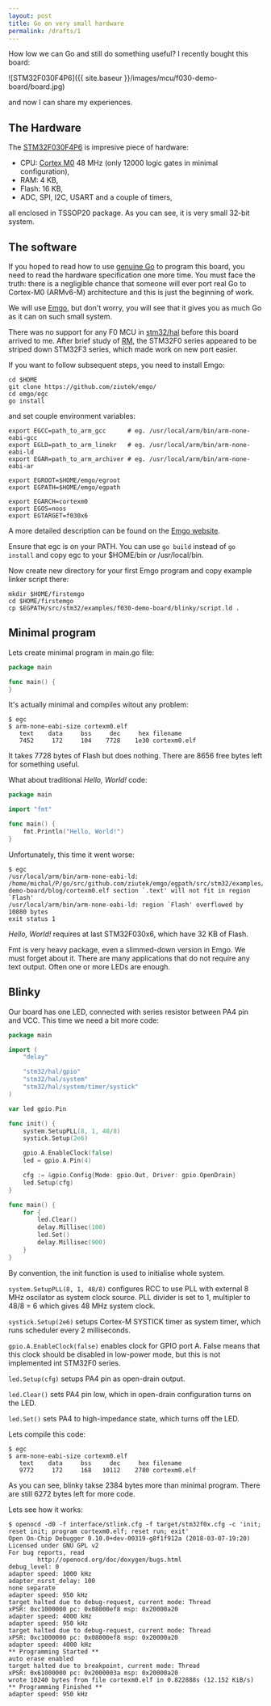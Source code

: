 ```yaml
---
layout: post
title: Go on very small hardware
permalink: /drafts/1
---
```


How low we can Go and still do something useful? I recently bought this board:

![STM32F030F4P6]({{ site.baseur }}/images/mcu/f030-demo-board/board.jpg)

and now I can share my experiences.

## The Hardware

The [STM32F030F4P6](http://www.st.com/content/st_com/en/products/microcontrollers/stm32-32-bit-arm-cortex-mcus/stm32-mainstream-mcus/stm32f0-series/stm32f0x0-value-line/stm32f030f4.html) is impresive piece of hardware:

* CPU: [Cortex M0](https://en.wikipedia.org/wiki/ARM_Cortex-M#Cortex-M0) 48 MHz (only 12000 logic gates in minimal configuration),
* RAM: 4 KB,
* Flash: 16 KB,
* ADC, SPI, I2C, USART and a couple of timers,

all enclosed in TSSOP20 package. As you can see, it is very small 32-bit system.

## The software

If you hoped to read how to use [genuine Go](https://golang.org/) to program this board, you need to read the hardware specification one more time. You must face the truth: there is a negligible chance that someone will ever port real Go to Cortex-M0 (ARMv6-M) architecture and this is just the beginning of work.

We will use [Emgo](https://github.com/ziutek/emgo), but don't worry, you will see that it gives you as much Go as it can on such small system.

There was no support for any F0 MCU in [stm32/hal](https://github.com/ziutek/emgo/tree/master/egpath/src/stm32/hal) before this board arrived to me. After brief study of [RM](http://www.st.com/resource/en/reference_manual/dm00091010.pdf), the STM32F0 series appeared to be striped down STM32F3 series, which made work on new port easier.

If you want to follow subsequent steps, you need to install Emgo:

```
cd $HOME
git clone https://github.com/ziutek/emgo/
cd emgo/egc
go install
```

and set couple environment variables:

```
export EGCC=path_to_arm_gcc      # eg. /usr/local/arm/bin/arm-none-eabi-gcc
export EGLD=path_to_arm_linekr   # eg. /usr/local/arm/bin/arm-none-eabi-ld
export EGAR=path_to_arm_archiver # eg. /usr/local/arm/bin/arm-none-eabi-ar

export EGROOT=$HOME/emgo/egroot
export EGPATH=$HOME/emgo/egpath

export EGARCH=cortexm0
export EGOS=noos
export EGTARGET=f030x6
```

A more detailed description can be found on the [Emgo website](https://github.com/ziutek/emgo).

Ensure that egc is on your PATH. You can use `go build` instead of `go install` and copy egc to your $HOME/bin or /usr/local/bin.

Now create new directory for your first Emgo program and copy example linker script there:
```
mkdir $HOME/firstemgo
cd $HOME/firstemgo
cp $EGPATH/src/stm32/examples/f030-demo-board/blinky/script.ld .
```

## Minimal program

Lets create minimal program in main.go file:

```go
package main

func main() {
}
```

It's actually minimal and compiles witout any problem:

```
$ egc
$ arm-none-eabi-size cortexm0.elf
   text    data     bss     dec     hex filename
   7452     172     104    7728    1e30 cortexm0.elf
```

It takes 7728 bytes of Flash but does nothing. There are 8656 free bytes left for something useful.

What about traditional *Hello, World!* code:

```go
package main

import "fmt"

func main() {
	fmt.Println("Hello, World!")
}
```

Unfortunately, this time it went worse:

```
$ egc
/usr/local/arm/bin/arm-none-eabi-ld: /home/michal/P/go/src/github.com/ziutek/emgo/egpath/src/stm32/examples/f030-demo-board/blog/cortexm0.elf section `.text' will not fit in region `Flash'
/usr/local/arm/bin/arm-none-eabi-ld: region `Flash' overflowed by 10880 bytes
exit status 1
```

*Hello, World!* requires at last STM32F030x6, which have 32 KB of Flash.

Fmt is very heavy package, even a slimmed-down version in Emgo. We must forget about it. There are many applications that do not require any text output. Often one or more LEDs are enough.

## Blinky

Our board has one LED, connected with series resistor between PA4 pin and VCC. This time we need a bit more code:

```go
package main

import (
	"delay"

	"stm32/hal/gpio"
	"stm32/hal/system"
	"stm32/hal/system/timer/systick"
)

var led gpio.Pin

func init() {
	system.SetupPLL(8, 1, 48/8)
	systick.Setup(2e6)

	gpio.A.EnableClock(false)
	led = gpio.A.Pin(4)

	cfg := &gpio.Config{Mode: gpio.Out, Driver: gpio.OpenDrain}
	led.Setup(cfg)
}

func main() {
	for {
		led.Clear()
		delay.Millisec(100)
		led.Set()
		delay.Millisec(900)
	}
}
```

By convention, the init function is used to initialise whole system.

`system.SetupPLL(8, 1, 48/8)` configures RCC to use PLL with external 8 MHz oscilator as system clock source. PLL divider is set to 1, multipler to 48/8 = 6 which gives 48 MHz system clock.

`systick.Setup(2e6)` setups Cortex-M SYSTICK timer as system timer, which runs scheduler every 2 milliseconds.

`gpio.A.EnableClock(false)` enables clock for GPIO port A. False means that this clock should be disabled in low-power mode, but this is not implemented int STM32F0 series.

`led.Setup(cfg)` setups PA4 pin as open-drain output.

`led.Clear()` sets PA4 pin low, which in open-drain configuration turns on the LED.

`led.Set()` sets PA4 to high-impedance state, which turns off the LED.

Lets compile this code:

```
$ egc
$ arm-none-eabi-size cortexm0.elf
   text    data     bss     dec     hex filename
   9772     172     168   10112    2780 cortexm0.elf
```

As you can see, blinky takse 2384 bytes more than minimal program. There are still 6272 bytes left for more code.

Lets see how it works:

```
$ openocd -d0 -f interface/stlink.cfg -f target/stm32f0x.cfg -c 'init; reset init; program cortexm0.elf; reset run; exit'
Open On-Chip Debugger 0.10.0+dev-00319-g8f1f912a (2018-03-07-19:20)
Licensed under GNU GPL v2
For bug reports, read
        http://openocd.org/doc/doxygen/bugs.html
debug_level: 0
adapter speed: 1000 kHz
adapter_nsrst_delay: 100
none separate
adapter speed: 950 kHz
target halted due to debug-request, current mode: Thread 
xPSR: 0xc1000000 pc: 0x08000ef8 msp: 0x20000a20
adapter speed: 4000 kHz
adapter speed: 950 kHz
target halted due to debug-request, current mode: Thread 
xPSR: 0xc1000000 pc: 0x08000ef8 msp: 0x20000a20
adapter speed: 4000 kHz
** Programming Started **
auto erase enabled
target halted due to breakpoint, current mode: Thread 
xPSR: 0x61000000 pc: 0x2000003a msp: 0x20000a20
wrote 10240 bytes from file cortexm0.elf in 0.822888s (12.152 KiB/s)
** Programming Finished **
adapter speed: 950 kHz
```

